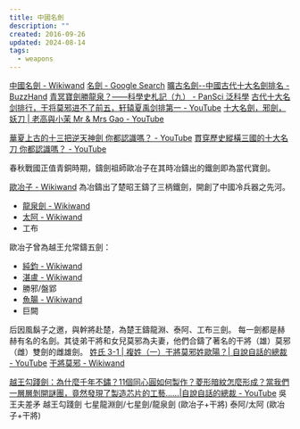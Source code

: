 ```yaml
---
title: 中國名劍
description: ""
created: 2016-09-26
updated: 2024-08-14
tags:
  - weapons
---
```


[中國名劍 - Wikiwand](https://omni.wikiwand.com/zh/中國名劍)
[名劍 - Google Search](https://www.google.com.hk/search?q=名劍)
[曠古名劍--中國古代十大名劍排名 - BuzzHand](http://www.buzzhand.com/post_217805.html)
[青冥寶劍勝龍泉？——科學史札記（九） - PanSci 泛科學](https://pansci.asia/archives/100748)
[古代十大名剑排行，干将莫邪进不了前五，轩辕夏禹剑排第一 - YouTube](https://www.youtube.com/watch?v=6MS-uw_KmH8)
[十大名劍，邪劍，妖刀 | 老高與小茉 Mr & Mrs Gao - YouTube](https://www.youtube.com/watch?v=qmQr2Epo_ZQ)

[華夏上古的十三把逆天神劍 你都認識嗎？ - YouTube](https://www.youtube.com/watch?v=P7MryCTGEp4)
[貫穿歷史縱橫三國的十大名刀 你都認識嗎？ - YouTube](https://www.youtube.com/watch?v=5A0UYD76LWA)

春秋戰國正值青銅時期，鑄劍祖師歐冶子在其時冶鑄出的鐵劍即為當代寶劍。

[歐冶子 - Wikiwand](https://omni.wikiwand.com/zh/%E6%AC%A7%E5%86%B6%E5%AD%90) 為冶鑄出了楚昭王鑄了三柄鐵劍，開創了中國冷兵器之先河。

- [龍泉劍 - Wikiwand](https://omni.wikiwand.com/zh/%E9%BE%8D%E6%B3%89%E5%8A%8D)
- [太阿 - Wikiwand](https://omni.wikiwand.com/zh/%E5%A4%AA%E9%98%BF)
- 工布

歐冶子曾為越王允常鑄五劍：

- [純鈞 - Wikiwand](https://omni.wikiwand.com/zh/%E7%BA%AF%E9%92%A7)
- [湛盧 - Wikiwand](https://omni.wikiwand.com/zh/%E6%B9%9B%E5%8D%A2)
- 勝邪/盤郢
- [魚腸 - Wikiwand](https://omni.wikiwand.com/zh/%E9%B1%BC%E8%82%A0)
- 巨闕

后因風鬍子之邀，與幹將赴楚，為楚王鑄龍淵、泰阿、工布三劍。 每一劍都是赫赫有名的名劍。其徒弟干將和女兒莫邪為夫妻，他們合鑄了著名的干將（雄）莫邪（雌）雙劍的雌雄劍。
[姓氏 3-1 | 複姓（一）干將莫邪姓歐陽？| 自說自話的總裁 - YouTube](https://www.youtube.com/watch?v=u1efQRFL3CI&list=PLD3Ywi8n56O6WdwULxUsed6411ZudHwe5&index=17)
[干將莫邪 - Wikiwand](https://omni.wikiwand.com/zh/%E5%B9%B2%E5%B0%87%E8%8E%AB%E9%82%AA)

[越王勾踐劍：為什麼千年不鏽？11個同心圓如何製作？菱形暗紋怎麼形成？當我們一層層剝開謎團，竟然發現了製造芯片的工藝……|自說自話的總裁 - YouTube](https://www.youtube.com/watch?v=MkR-JKNDzD0)
吳王夫差矛
越王勾踐劍
七星龍淵劍/七星劍/龍泉劍 (歐冶子+干將)
泰阿/太阿 (歐冶子+干將)
